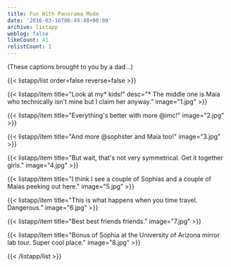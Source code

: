 ```yaml
---
title: Fun With Panorama Mode
date: '2016-03-16T06:49:48+00:00'
archive: listapp
weblog: false
likeCount: 41
relistCount: 1
---
```


(These captions brought to you by a dad...)

<!--more-->

{{< listapp/list order=false reverse=false >}}

   {{< listapp/item title="Look at my* kids!"
      desc="\* The middle one is Maia who technically isn't mine but I claim her anyway."
      image="1.jpg" >}}

   {{< listapp/item title="Everything's better with more @imc!"
      image="2.jpg" >}}

   {{< listapp/item title="And more @sophster and Maia too!"
      image="3.jpg" >}}

   {{< listapp/item title="But wait, that's not very symmetrical. Get it together girls."
      image="4.jpg" >}}

   {{< listapp/item title="I think I see a couple of Sophias and a couple of Maias peeking out here."
      image="5.jpg" >}}

   {{< listapp/item title="This is what happens when you time travel. Dangerous."
      image="6.jpg" >}}

   {{< listapp/item title="Best best friends friends."
      image="7.jpg" >}}

   {{< listapp/item title="Bonus of Sophia at the University of Arizona mirror lab tour. Super cool place."
      image="8.jpg" >}}

{{< /listapp/list >}}

